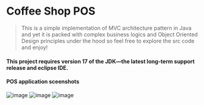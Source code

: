 ﻿# Coffee Shop POS

> This is a simple implementation of MVC architecture pattern in Java and yet it is packed with complex business logics and Object Oriented Design principles under the hood so feel free to explore the src code and enjoy!

#### This project requires version 17 of the JDK—the latest long-term support release and eclipse IDE. 


#### POS application sceenshots
![image](https://github.com/user-attachments/assets/182bab94-d666-494f-b411-caeb07d0278d)
![image](https://github.com/user-attachments/assets/0c3c7a09-52be-472d-9d96-57171aeb954d)
![image](https://github.com/user-attachments/assets/795d0743-32eb-4091-b128-eea4d301ee68)
